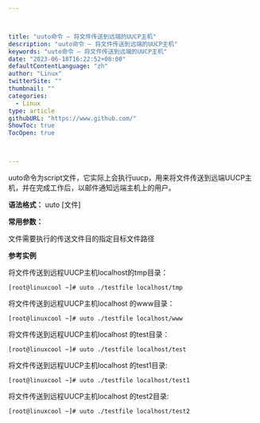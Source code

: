 ```yaml
---



title: "uuto命令 – 将文件传送到远端的UUCP主机"
description: "uuto命令 – 将文件传送到远端的UUCP主机"
keywords: "uuto命令 – 将文件传送到远端的UUCP主机"
date: "2023-06-18T16:22:52+08:00"
defaultContentLanguage: "zh"
author: "Linux"
twitterSite: ""
thumbnail: ""
categories:
  - Linux
type: article
githubURL: "https://www.github.com/"
ShowToc: true
TocOpen: true



---
```


uuto命令为script文件，它实际上会执行uucp，用来将文件传送到远端UUCP主机，并在完成工作后，以邮件通知远端主机上的用户。

**语法格式：** uuto [文件]

**常用参数：**

文件需要执行的传送文件目的指定目标文件路径

**参考实例**

将文件传送到远程UUCP主机localhost的tmp目录：

```
[root@linuxcool ~]# uuto ./testfile localhost/tmp
```

将文件传送到远程UUCP主机localhost 的www目录：

```
[root@linuxcool ~]# uuto ./testfile localhost/www
```

将文件传送到远程UUCP主机localhost 的test目录：

```
[root@linuxcool ~]# uuto ./testfile localhost/test
```

将文件传送到远程UUCP主机localhost 的test1目录:

```
[root@linuxcool ~]# uuto ./testfile localhost/test1
```

将文件传送到远程UUCP主机localhost 的test2目录:

```
[root@linuxcool ~]# uuto ./testfile localhost/test2
```